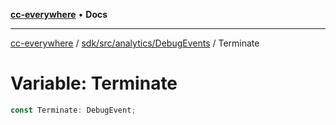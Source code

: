 [**cc-everywhere**](../../../../../index.md) • **Docs**

***

[cc-everywhere](../../../../../index.md) / [sdk/src/analytics/DebugEvents](../index.md) / Terminate

# Variable: Terminate

```ts
const Terminate: DebugEvent;
```
